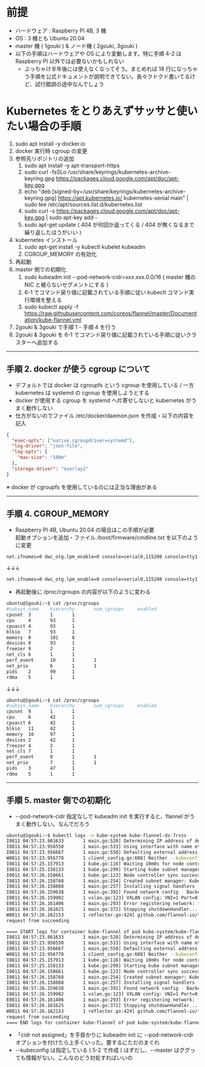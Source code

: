 # 前提
- ハードウェア : Raspberry PI 4B, 3 機
- OS : 3 機とも Ubuntu 20.04
- master 機 ( 1gouki ) & ノード機 ( 2gouki, 3gouki )
- 以下の手順はハードウェアや OS により変動します。特に手順 4-2 は Raspberry PI 以外では必要ないかもしれない
    - ぶっちゃけ半年後には使えなくなってそう。まとめれば 18 行になっちゃう手順を公式ドキュメントが説明できてない。長々クドクド書いてるけど、試行錯誤の途中なんでしょう

# Kubernetes をとりあえずサッサと使いたい場合の手順

1. sudo apt install -y docker.io
1. docker 実行時 cgroup の変更
1. 参照先リポジトリの追加
    1. sudo apt install -y apt-transport-https
    1. sudo curl -fsSLo /usr/share/keyrings/kubernetes-archive-keyring.gpg https://packages.cloud.google.com/apt/doc/apt-key.gpg
    1. echo "deb [signed-by=/usr/share/keyrings/kubernetes-archive-keyring.gpg] https://apt.kubernetes.io/ kubernetes-xenial main" | sudo tee /etc/apt/sources.list.d/kubernetes.list
    1. sudo curl -s https://packages.cloud.google.com/apt/doc/apt-key.gpg | sudo apt-key add -
    1. sudo apt-get update ( 404 が何回か返ってくる / 404 が無くなるまで繰り返したほうがいい )
1. kubernetes インストール
    1. sudo apt-get install -y kubectl kubelet kubeadm
    1. CGROUP_MEMORY の有効化
1. 再起動
1. master 側での初期化
    1. sudo kubeadm init --pod-network-cidr=xxx.xxx.0.0/16 ( master 機の NIC と被らないセグメントにする )
    1. 6-1 でコマンド戻り値に記載されている手順に従い kubectl コマンド実行環境を整える
    1. sudo kubectl apply -f https://raw.githubusercontent.com/coreos/flannel/master/Documentation/kube-flannel.yml
1. 2gouki & 3gouki で手順 1 - 手順 4 を行う
1. 2gouki & 3gouki を 6-1 でコマンド戻り値に記載されている手順に従いクラスターへ追加する

---
## 手順 2. docker が使う cgroup について
- デフォルトでは docker は cgroupfs という cgroup を使用している / 一方 kubernetes は systemd の cgroup を使用しようとする
- docker が使用する cgroup を systemd へ片寄せしないと kubernetes がうまく動作しない
- 仕方がないのでファイル /etc/docker/daemon.json を作成・以下の内容を記入
```json
{
  "exec-opts": ["native.cgroupdriver=systemd"],
  "log-driver": "json-file",
  "log-opts": {
    "max-size": "100m"
  },
  "storage-driver": "overlay2"
}
```
※ docker が cgroupfs を使用しているのには正当な理由がある

---
## 手順 4. CGROUP_MEMORY
- Raspberry PI 4B, Ubuntu 20.04 の場合はこの手順が必要  
起動オプションを追加・ファイル /boot/firmware/cmdline.txt を以下のように変更
```bash
net.ifnames=0 dwc_otg.lpm_enable=0 console=serial0,115200 console=tty1 root=LABEL=writable rootfstype=ext4 elevator=deadline rootwait fixrtc
```
↓↓↓
```bash
net.ifnames=0 dwc_otg.lpm_enable=0 console=serial0,115200 console=tty1 root=LABEL=writable rootfstype=ext4 elevator=deadline rootwait fixrtc cgroup_enable=memory cgroup_memory=1
```
- 再起動後に /proc/cgroups の内容が以下のように変わる
```bash
ubuntu@1gouki:~$ cat /proc/cgroups
#subsys_name    hierarchy       num_cgroups     enabled
cpuset  3       1       1
cpu     4       93      1
cpuacct 4       93      1
blkio   7       93      1
memory  0       101     0
devices 8       93      1
freezer 9       2       1
net_cls 6       1       1
perf_event      10      1       1
net_prio        6       1       1
pids    2       99      1
rdma    5       1       1
```
↓↓↓
```bash
ubuntu@1gouki:~$ cat /proc/cgroups
#subsys_name    hierarchy       num_cgroups     enabled
cpuset  9       1       1
cpu     6       42      1
cpuacct 6       42      1
blkio   11      42      1
memory  10      97      1
devices 2       42      1
freezer 4       2       1
net_cls 7       1       1
perf_event      8       1       1
net_prio        7       1       1
pids    3       47      1
rdma    5       1       1
```
---
## 手順 5. master 側での初期化
- --pod-network-cidr 指定なしで kubeadm init を実行すると、flannel がうまく動作しない。なんでだろう
```bash
ubuntu@1gouki:~$ kubectl logs -n kube-system kube-flannel-ds-7rxss
I0811 04:57:23.861633       1 main.go:520] Determining IP address of default interface
I0811 04:57:23.956550       1 main.go:533] Using interface with name eth0 and address yyy.yyy.0.1
I0811 04:57:23.956667       1 main.go:550] Defaulting external address to interface address (yyy.yyy.0.1)
W0811 04:57:23.956778       1 client_config.go:608] Neither --kubeconfig nor --master was specified.  Using the inClusterConfig.  This might not work.
I0811 04:57:25.157913       1 kube.go:116] Waiting 10m0s for node controller to sync
I0811 04:57:25.158133       1 kube.go:299] Starting kube subnet manager
I0811 04:57:26.158661       1 kube.go:123] Node controller sync successful
I0811 04:57:26.158768       1 main.go:254] Created subnet manager: Kubernetes Subnet Manager - 1gouki.localdomain.com
I0811 04:57:26.158808       1 main.go:257] Installing signal handlers
I0811 04:57:26.159638       1 main.go:392] Found network config - Backend type: vxlan
I0811 04:57:26.159902       1 vxlan.go:123] VXLAN config: VNI=1 Port=0 GBP=false Learning=false DirectRouting=false
E0811 04:57:26.161406       1 main.go:293] Error registering network: failed to acquire lease: node "1gouki.localdomain.com" pod cidr not assigned
I0811 04:57:26.161625       1 main.go:372] Stopping shutdownHandler...
W0811 04:57:26.162153       1 reflector.go:424] github.com/flannel-io/flannel/subnet/kube/kube.go:300: watch of *v1.Node ended with: an error on the server ("unable to decode an event from the watch stream: context canceled") has prevented the 
request from succeeding

==== START logs for container kube-flannel of pod kube-system/kube-flannel-ds-7rxss ====
I0811 04:57:23.861633       1 main.go:520] Determining IP address of default interface
I0811 04:57:23.956550       1 main.go:533] Using interface with name eth0 and address yyy.yyy.0.1
I0811 04:57:23.956667       1 main.go:550] Defaulting external address to interface address (yyy.yyy.0.1)
W0811 04:57:23.956778       1 client_config.go:608] Neither --kubeconfig nor --master was specified.  Using the inClusterConfig.  This might not work.
I0811 04:57:25.157913       1 kube.go:116] Waiting 10m0s for node controller to sync
I0811 04:57:25.158133       1 kube.go:299] Starting kube subnet manager
I0811 04:57:26.158661       1 kube.go:123] Node controller sync successful
I0811 04:57:26.158768       1 main.go:254] Created subnet manager: Kubernetes Subnet Manager - 1gouki.localdomain.com
I0811 04:57:26.158808       1 main.go:257] Installing signal handlers
I0811 04:57:26.159638       1 main.go:392] Found network config - Backend type: vxlan
I0811 04:57:26.159902       1 vxlan.go:123] VXLAN config: VNI=1 Port=0 GBP=false Learning=false DirectRouting=false
E0811 04:57:26.161406       1 main.go:293] Error registering network: failed to acquire lease: node "1gouki.localdomain.com" pod cidr not assigned
I0811 04:57:26.161625       1 main.go:372] Stopping shutdownHandler...
W0811 04:57:26.162153       1 reflector.go:424] github.com/flannel-io/flannel/subnet/kube/kube.go:300: watch of *v1.Node ended with: an error on the server ("unable to decode an event from the watch stream: context canceled") has prevented the 
request from succeeding
==== END logs for container kube-flannel of pod kube-system/kube-flannel-ds-7rxss ====
```
- 「cidr not assigned」を手掛かりに kubeadm init に --pod-network-cidr オプションを付けたら上手くいった。要するにただのまぐれ
- --kubeconfig は指定している ( 5-2 で作成 ) はずだし、--master はググっても情報がない。こんなのどう対処すればいいの
